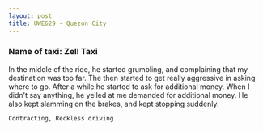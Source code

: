 ```yaml
---
layout: post
title: UWE629 - Quezon City
---
```


### Name of taxi: Zell Taxi

In the middle of the ride, he started grumbling, and complaining that my destination was too far. The then started to get really aggressive in asking where to go. After a while he started to ask for additional money. When I didn't say anything, he yelled at me demanded for additional money. He also kept slamming on the brakes, and kept stopping suddenly. 

```Contracting, Reckless driving```

